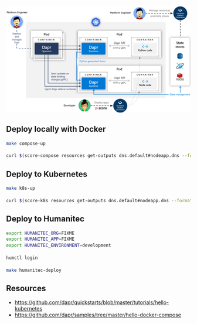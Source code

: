 ![](hello-world-k8s.png)

## Deploy locally with Docker

```bash
make compose-up

curl $(score-compose resources get-outputs dns.default#nodeapp.dns --format '{{ .host }}:8080')
```

## Deploy to Kubernetes

```bash
make k8s-up

curl $(score-k8s resources get-outputs dns.default#nodeapp.dns --format '{{ .host }}:8080')
```

## Deploy to Humanitec

```bash
export HUMANITEC_ORG=FIXME
export HUMANITEC_APP=FIXME
export HUMANITEC_ENVIRONMENT=development

humctl login

make humanitec-deploy
```

## Resources

- https://github.com/dapr/quickstarts/blob/master/tutorials/hello-kubernetes
- https://github.com/dapr/samples/tree/master/hello-docker-compose